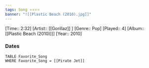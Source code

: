 ```yaml
---
tags: Song ⭐⭐⭐⭐ 
banner: "![[Plastic Beach (2010).jpg]]"
---
```

[Time:: 2:32]
[Artist:: [[Gorillaz]] ]
[Genre:: Pop]
[Played:: 4]
[Album:: [[Plastic Beach (2010)]]]
[Year:: 2010]
### Dates
````dataview
TABLE Favorite_Song
WHERE Favorite_Song = [[Pirate Jet]]
````